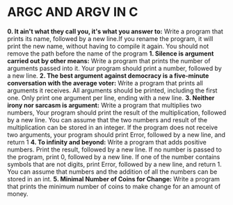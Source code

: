 # ARGC AND ARGV IN C
**0. It ain't what they call you, it's what you answer to:** Write a program that prints its name, followed by a new line.If you rename the program, it will print the new name, without having to compile it again. You should not remove the path before the name of the program
**1. Silence is argument carried out by other means:** Write a program that prints the number of arguments passed into it. Your program should print a number, followed by a new line.
**2. The best argument against democracy is a five-minute conversation with the average voter:** Write a program that prints all arguments it receives. All arguments should be printed, including the first one. Only print one argument per line, ending with a new line.
**3. Neither irony nor sarcasm is argument:** Write a program that multiplies two numbers, Your program should print the result of the multiplication, followed by a new line. You can assume that the two numbers and result of the multiplication can be stored in an integer. If the program does not receive two arguments, your program should print Error, followed by a new line, and return 1
**4. To infinity and beyond:** Write a program that adds positive numbers. Print the result, followed by a new line. If no number is passed to the program, print 0, followed by a new line. If one of the number contains symbols that are not digits, print Error, followed by a new line, and return 1. You can assume that numbers and the addition of all the numbers can be stored in an int.
**5. Minimal Number of Coins for Change:** Write a program that prints the minimum number of coins to make change for an amount of money.
